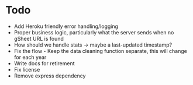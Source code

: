# Todo

* Add Heroku friendly error handling/logging
* Proper business logic, particularly what the server sends when no gSheet URL is found
* How should we handle stats -> maybe a last-updated timestamp?
* Fix the flow - Keep the data cleaning function separate, this will change for each year
* Write docs for retirement
* Fix license
* Remove express dependency
